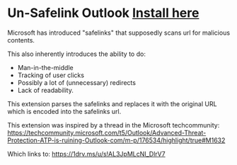 # Un-Safelink Outlook [Install here](https://chrome.google.com/webstore/detail/pgchfppjhohfigdgfnglmbbeiingokmi/)

Microsoft has introduced "safelinks" that supposedly scans url for malicious contents.

This also inherently introduces the ability to do:
* Man-in-the-middle
* Tracking of user clicks
* Possibly a lot of (unnecessary) redirects
* Lack of readability.

This extension parses the safelinks and replaces it with the original URL which is encoded into the safelinks url.

This extension was inspired by a thread in the Microsoft techcommunity:
https://techcommunity.microsoft.com/t5/Outlook/Advanced-Threat-Protection-ATP-is-ruining-Outlook-com/m-p/176534/highlight/true#M1632

Which links to: https://1drv.ms/u/s!AL3JpMLcNI_DlrV7
